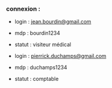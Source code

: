 ### connexion : 
* login : jean.bourdin@gmail.com
* mdp : bourdin1234
* statut : visiteur médical

* login : pierrick.duchamps@gmail.com
* mdp : duchamps1234
* statut : comptable
